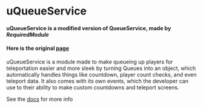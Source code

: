 # uQueueService
#### uQueueService is a modified version of QueueService, made by ___RequiredModule___
#### Here is the original [page](https://devforum.roblox.com/t/queueservice-a-simple-module-for-all-your-queuing-needs/723074)

uQueueService is a module made to make queueing up players for teleportation easier and more sleek by turning Queues into an object, which automatically handles things like countdown, player count checks, and even teleport data. It also comes with its own events, which the developer can use to their ability to make custom countdowns and teleport screens.

See the [docs](https://github.com/untroublee/uQueueService/wiki) for more info

